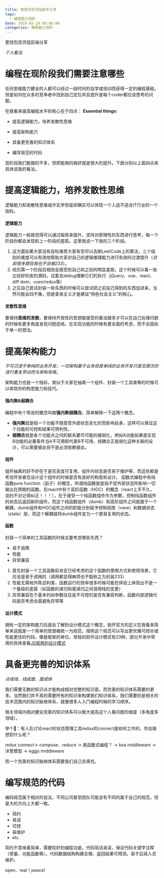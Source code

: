 ```yaml
---
title: 壹钱包信贷组技术分享
tags:
  - 编程能力进阶
date: 2019-05-20 00:00:00
categories: 编程能力进阶
---
```

壹钱包信贷组前端分享

<!-- more -->
_个人看法_

# 编程在现阶段我们需要注意哪些
任何思维能力健全的人都可以经过一段时间的自学或培训而获得一定的编程基础，但是如何在众多的竞争者中找到自己定位并且提升是每个coder都应该思考的问题。

在我看来提高编程水平的核心在于四点：
**Essential things:**

- 提高逻辑能力，培养发散性思维

- 提高架构能力

- 具备更完善的知识体系

- 编写规范的代码

现阶段我们能做的不多，但把能做的做好就是很大的提升。下面分别以上面四点来具体说我的看法。

# 提高逻辑能力，培养发散性思维
逻辑能力和发散性思维或许玄学但是却确实可以体现一个人适不适合IT行业的一个指标。

#### 逻辑能力
逻辑能力一般我觉得可以通过锻炼来提升，坚持对原理性的东西进行思考，每一个阶段你都会发现和上一阶段的差距。这里我说一下我的三个阶段。

1. 这方面如果大家没有目标推荐大家有空可以去刷LeetCode上的算法，三个级别的难度可以有效地帮助大家对自己的逻辑推理能力进行有效的过渡提升（_目前很多题目我也不会做233_）。
2. 经历第一个阶段后相信会感受到自己和之前的明显差距，这个时候可以看一些比较好的库的源码，试着去debug理解它们的执行（jQuery、vue、react、diff dom、vuex/redux等）
3. 之后自己尝试封装一些东西的时候可以尝试把之前自己得到的东西加进来，当然可能会四不像，但是拿来主义才是建设“特色社会主义”的核心。
   
#### 发散性思维
要保持**思维的发散**，要保持开放性的思想能接受的看法越多才可以在自己处理问题的时候有更多角度发现问题症结，在实现功能的时候有更全面的考虑，而不会固执于单一的想法。

# 提高架构能力
_不可沉浸于单纯的业务开发，一切架构基于业务但是单纯的业务开发只是无限次的进行重复劳动而与架构背离。_

架构能力也是一个指标，类似于大家在抽离一个组件、封装一个工具类等的时候可以体现你的构思能力和技巧。

#### 强内聚&弱耦合
编程中有个常说的概念叫做**强内聚弱耦合**。简单解释一下这两个概念。
  - **强内聚**就是指一个功能不随意受外部状态变化的而影响自身，这样可以保证这个功能的可控和结果可预判性。
  - **弱耦合**就是各个功能点之间的联系要尽可能的被弱化，例如A功能如果是实现B功能的必要条件当A不可用即代表B不可用，弱耦合正是弱化这种关联的设计，可以需要彼此但不是必须依赖彼此。

#### 组件
组件抽离的好不好在于是否高度可复用、组件内状态是否易于维护等，而这些都是考验开发者在设计这个组件的时候是否有良好的构思和设计。
函数式编程中有纯函数pure function（函子）的概念，所谓纯函数就是指不受外部状态所影响一切输出在预期的函数。在react中有个高阶函数（HOC）的概念（react上手不久，说的不对记得纠正！！！），在于接受一个纯函数组件作为参数，控制纯函数组件的状态后返回新的组件。而这个纯函数组件（dumb）和高阶组件之间就属于一个解耦，dumb组件和HOC组件之间的职能分别赋予控制视图（view）和数据状态（state）层，而这个解耦就将dumb组件变为一个更易复用的状态。

#### 函数
封装一个简单的工具函数的时候主要考虑哪些东西？
  - 易于调用
  - 性能
  - 异常兼容

1. 首先封装一个工具函数前肯定已经考虑的这个函数的使用方式和使用场景，它应该是易于调用的（调用都显得麻烦也不能称之为封装233）
2. 性能无需格外陈述利害，函数运行的效率很多时候可能在体验上体现出不是一个量级的差距（如函数的递归和尾递归之间调用栈的变更）
3. 异常兼容在于基本的如参数往往是不可控的是否有兼容判断，函数内部逻辑代码是否考虑全面避免异常等

#### 设计模式
拥有一定的架构能力后就会了解到设计模式这个概念，抛开官方的定义在我看来简单来说就是一个简单的思想被统一为规范，按照这个规范可以写出更优雅可控亦或性能更佳的代码，像是框架的单位，常规的软件设计模式有23种，部分开发中常用的具体查看[JS常用的设计模式](https://rollawaypoint.github.io/2019/02/24/writeSomething/jsDesignPattern/)

# 具备更完善的知识体系
_点成线、线成面、面成体_

我们需要无数的知识点才能构成相对完整的知识面，而完善的知识体系需要的更多。当然我们并不真的需要所有的知识来构建我们知识体系，我们需要的是相关的技术范围内的知识脉络体系，就像很多人入门编程时候的学习顺序。

相关领域内相对健全完善的知识体系可以极大提高这个人看问题的维度（多角度多领域）。

举个🌰：有人在讨论react的状态管理工具redux的connect是如何工作的，你会联想到什么呢？

redux connect-> compose、reduce -> 类函数式编程？ -> koa middleware -> 洋葱模型 -> eggjs middleware

而一个完善的知识脉络体系需要我们自己去填充。

# 编写规范的代码
编码规范属于相对的说法，不同公司甚至团队可能会有不同的属于自己的规范，但是大的方向上大都一致。

- 简约
- 易读
- 可控
- 易维护
- etc.

简约不意味着简单，需要较好的编程功底，代码简洁易读，保证代码关键字注释（常量、功能函数等）。代码数据结构构建合理，返回结果可预测。易于后续人员维护。

open、real！peace!
